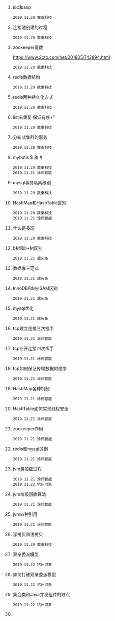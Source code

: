 1.  ioc和aop

    ```
    2019.11.20 数秦科技
    ```

1.  连接池创建的过程

    ```
    2019.11.20 数秦科技
    ```

1.  zookeeper奇数

    https://www.2cto.com/net/201805/742894.html

    ```
    2019.11.20 数秦科技
    ```

1.  redis数据结构

    ```
    2019.11.20 数秦科技
    ```

1.  redis两种持久化方式

    ```
    2019.11.20 数秦科技
    ```

1.  list去重复   保证有序+''

    ```
    2019.11.20 数秦科技
    ```

1.  分布式集群的事务

    ```
    2019.11.20 数秦科技
    ```

1.  mybatis $ 和 #

    ```
    2019.11.20 数秦科技
    2019.11.21 涂鸦智能
    ```

1.  mysql事务隔离级别

    ```
    2019.11.20 数秦科技
    ```

1.  HashMap和HashTable区别

    ```
    2019.11.20 数秦科技
    2019.11.21 涂鸦智能
    ```

1.  什么是多态

    ```
    2019.11.20 数秦科技
    ```

1.  b树和b+树区别

    ```
    2019.11.21 趣头条
    ```

1.  数据库三范式

    ```
    2019.11.21 趣头条
    ```

1.  InnoDB和MyISAM区别

    ```
    2019.11.21 趣头条
    ```

1.  mysql优化

    ```
    2019.11.21 趣头条
    ```

1.  tcp建立连接三次握手

    ```
    2019.11.21 涂鸦智能
    ```

1.  tcp断开连接四次挥手

        2019.11.21 涂鸦智能

1.  tcp如何保证传输数据的顺序

    ```
    2019.11.21 涂鸦智能
    ```

1.  HashMap各种机制

    ```
    2019.11.21 涂鸦智能
    ```

1.  HashTable如何实现线程安全

    ```
    2019.11.21 涂鸦智能
    ```

1.  zookeeper作用

    ```
    2019.11.21 涂鸦智能
    ```

1.  redis和mysql区别

    ```
    2019.11.21 涂鸦智能
    ```

1.  jvm类加载过程

    ```
    2019.11.21 涂鸦智能
    2019.11.22 杭州河象
    ```

1.  jvm垃圾回收算法

    ```
    2019.11.21 涂鸦智能
    ```

1.  jvm四种引用

    ```
    2019.11.21 涂鸦智能
    ```

1.  深拷贝和浅拷贝

    ```
    2019.11.20 数秦科技
    ```

1.  双亲委派模型

    ```
    2019.11.22 杭州河象
    ```

1.  如何打破双亲委派模型

    ```
    2019.11.22 杭州河象
    ```

1.  集合类和Java并发组件的缺点

    ```
    2019.11.22 杭州河象
    ```

1.  

